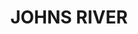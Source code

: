 ---
lastmod: '2025-04-06T06:05:20+00:00'
latitude: -31.725436
layout: suburb
longitude: 152.747152
postcode: '2443'
state: NSW
title: JOHNS RIVER
url: /nsw/johns-river/
---